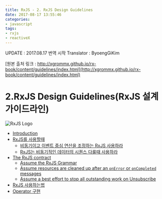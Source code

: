 ```yaml
---
title: RxJS - 2. RxJS Design Guidelines
date: 2017-08-17 13:55:46
categories: 
- javascript
tags: 
- rxjs
- reactiveX
---
```


UPDATE     : 2017.08.17 번역 시작
Translator : ByoengGiKim

[원본 출처 링크 : http://xgrommx.github.io/rx-book/content/guidelines/index.html](http://xgrommx.github.io/rx-book/content/guidelines/index.html)

# 2.RxJS Design Guidelines(RxJS 설계 가이드라인)

<img style="display: block; margin: 0 auto; clear: right;"
  src="https://raw.githubusercontent.com/Reactive-Extensions/RxJS/master/doc/designguidelines/images/984368.png"
  alt="RxJS Logo">

* [Introduction](introduction/index.html)
* [RxJS를 사용할때](when/index.html)
  * [비동기이고 이벤트 중심 연산을 조정하는 RxJS 사용하라 ](when/index.html#use-rxjs-for-orchestrating-asynchronous-and-event-based-computations)
  * [RxJS는 비동기적인 데이터의 시퀀스 다룰때 사용하라](when/index.html#use-rxjs-to-deal-with-asynchronous-sequences-of-data)
* [The RxJS contract](contract/index.html)
  * [Assume the RxJS Grammar](contract/index.html#assume-the-rxjs-grammar)
  * [Assume resources are cleaned up after an `onError` or `onCompleted` messages](contract/index.html#assume-resources-are-cleaned-up-after-an-onerror-or-oncompleted-message)
  * [Assume a best effort to stop all outstanding work on Unsubscribe](contract/index.html#assume-a-best-effort-to-stop-all-outstanding-work-on-unsubscribe)
* [RxJS 사용하는법](using/index.html)
* [Operator 구현](implementations/index.html)

